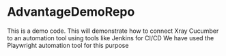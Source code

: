 # AdvantageDemoRepo
This is a demo code. This will demonstrate how to connect Xray Cucumber to an automation tool using tools like Jenkins for CI/CD
We have used the Playwright automation tool for this purpose
